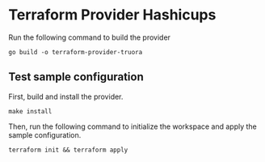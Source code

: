 # Terraform Provider Hashicups

Run the following command to build the provider

```shell
go build -o terraform-provider-truora
```

## Test sample configuration

First, build and install the provider.

```shell
make install
```

Then, run the following command to initialize the workspace and apply the sample configuration.

```shell
terraform init && terraform apply
```